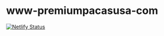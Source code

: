 # www-premiumpacasusa-com
[![Netlify Status](https://api.netlify.com/api/v1/badges/d66d05c7-0d4c-4d59-99be-aad714f88ddd/deploy-status)](https://app.netlify.com/sites/www-premiumpacasusa-com/deploys)
